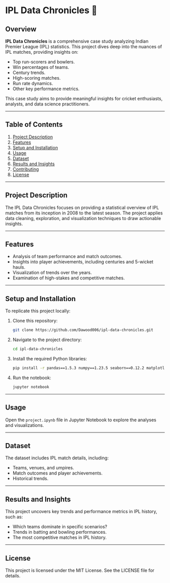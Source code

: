 
# IPL Data Chronicles 🏏

## Overview
**IPL Data Chronicles** is a comprehensive case study analyzing Indian Premier League (IPL) statistics. This project dives deep into the nuances of IPL matches, providing insights on:

- Top run-scorers and bowlers.
- Win percentages of teams.
- Century trends.
- High-scoring matches.
- Run rate dynamics.
- Other key performance metrics.

This case study aims to provide meaningful insights for cricket enthusiasts, analysts, and data science practitioners.

---

## Table of Contents
1. [Project Description](#project-description)
2. [Features](#features)
3. [Setup and Installation](#setup-and-installation)
4. [Usage](#usage)
5. [Dataset](#dataset)
6. [Results and Insights](#results-and-insights)
7. [Contributing](#contributing)
8. [License](#license)

---

## Project Description
The IPL Data Chronicles focuses on providing a statistical overview of IPL matches from its inception in 2008 to the latest season. The project applies data cleaning, exploration, and visualization techniques to draw actionable insights.

---

## Features
- Analysis of team performance and match outcomes.
- Insights into player achievements, including centuries and 5-wicket hauls.
- Visualization of trends over the years.
- Examination of high-stakes and competitive matches.

---

## Setup and Installation
To replicate this project locally:

1. Clone this repository:
   ```bash
   git clone https://github.com/Dawood006/ipl-data-chronicles.git
   ```
2. Navigate to the project directory:
   ```bash
   cd ipl-data-chronicles
   ```
3. Install the required Python libraries:
   ```bash
   pip install -r pandas==1.5.3 numpy==1.23.5 seaborn==0.12.2 matplotlib==3.6.3 missingno==0.5.2 jupyter==1.0.0

   ```
4. Run the notebook:
   ```bash
   jupyter notebook
   ```

---

## Usage
Open the `project.ipynb` file in Jupyter Notebook to explore the analyses and visualizations.

---

## Dataset
The dataset includes IPL match details, including:
- Teams, venues, and umpires.
- Match outcomes and player achievements.
- Historical trends.

---

## Results and Insights
This project uncovers key trends and performance metrics in IPL history, such as:
- Which teams dominate in specific scenarios?
- Trends in batting and bowling performances.
- The most competitive matches in IPL history.

---



## License
This project is licensed under the MIT License. See the LICENSE file for details.

